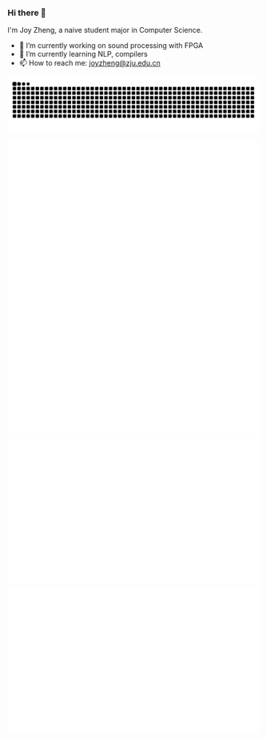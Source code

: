 ### Hi there 👋

I'm Joy Zheng, a naive student major in Computer Science.

<!--
**Joy-Zhe/Joy-Zhe** is a ✨ _special_ ✨ repository because its `README.md` (this file) appears on your GitHub profile.

Here are some ideas to get you started:

- 🔭 I’m currently working on ...
- 🌱 I’m currently learning ...
- 👯 I’m looking to collaborate on ...
- 🤔 I’m looking for help with ...
- 💬 Ask me about ...
- 📫 How to reach me: ...
- 😄 Pronouns: ...
- ⚡ Fun fact: ...
-->
- 🔭 I’m currently working on sound processing with FPGA
- 🌱 I’m currently learning NLP, compilers
- 📫 How to reach me: joyzheng@zju.edu.cn

![](https://raw.githubusercontent.com/Joy-Zhe/Joy-Zhe/output/github-contribution-grid-snake.svg)

![](https://raw.githubusercontent.com/Joy-Zhe/myGithubStats/master/generated/overview.svg#gh-dark-mode-only)
![](https://raw.githubusercontent.com/Joy-Zhe/myGithubStats/master/generated/overview.svg#gh-light-mode-only)
![](https://raw.githubusercontent.com/Joy-Zhe/myGithubStats/master/generated/languages.svg#gh-dark-mode-only)
![](https://raw.githubusercontent.com/Joy-Zhe/myGithubStats/master/generated/languages.svg#gh-light-mode-only)
